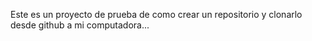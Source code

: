 Este es un proyecto de prueba de como crear un repositorio y clonarlo desde github a mi computadora...